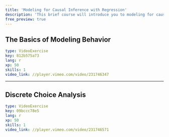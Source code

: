 ```yaml
---
title: 'Modeling for Causal Inference with Regression'
description: 'This brief course will introduce you to modeling for causal inference, with practice using different kinds of regression models'
free_preview: true
---
```


## The Basics of Modeling Behavior
```yaml
type: VideoExercise 
key: 812b575a73
lang: r
xp: 50 
skills: 1 
video_link: //player.vimeo.com/video/231746347
```

---
## Discrete Choice Analysis
```yaml
type: VideoExercise 
key: 09bccc78e5
lang: r
xp: 50 
skills: 1 
video_link: //player.vimeo.com/video/231746571
```
